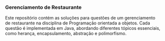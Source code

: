 ### Gerenciamento de Restaurante
Este repositório contém as soluções para questões de um gerenciamento de restaurante na disciplina de Programação orientada a objetos. Cada questão é implementada em Java, abordando diferentes tópicos essenciais, como herança, encapsulamento, abstração e polimorfismo.
